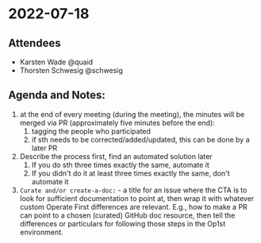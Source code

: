 # 2022-07-18

## Attendees
- Karsten Wade @quaid
- Thorsten Schwesig @schwesig

## Agenda and Notes:
1. at the end of every meeting (during the meeting), the minutes will be merged via PR (approximately five minutes before the end):
    1. tagging the people who participated
    1. if sth needs to be corrected/added/updated, this can be done by a later PR
1. Describe the process first, find an automated solution later
    1. If you do sth three times exactly the same, automate it
    1. If you didn't do it at least three times exactly the same, don't automate it
1. `Curate and/or create-a-doc:` - a title for an issue where the CTA is to look for sufficient documentation to point at, then wrap it with whatever custom Operate First differences are relevant. E.g., how to make a PR can point to a chosen (curated) GitHub doc resource, then tell the differences or particulars for following those steps in the Op1st environment.
